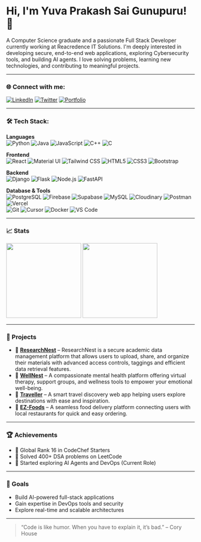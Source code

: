 # Hi, I'm Yuva Prakash Sai Gunupuru! 👋

A Computer Science graduate and a passionate Full Stack Developer currently working at Reacredence IT Solutions. I'm deeply interested in developing secure, end-to-end web applications, exploring Cybersecurity tools, and building AI agents. I love solving problems, learning new technologies, and contributing to meaningful projects.

---

### 🌐 Connect with me:
[![LinkedIn](https://img.shields.io/badge/LinkedIn-0077B5?logo=linkedin&logoColor=white)](https://www.linkedin.com/in/yuvaprakashsai-gunupuru/)
[![Twitter](https://img.shields.io/badge/Twitter-1DA1F2?logo=twitter&logoColor=white)](https://twitter.com/iam_yuvi24)
[![Portfolio](https://img.shields.io/badge/Portfolio-000?style=flat&logo=vercel&logoColor=white)](https://yuvaprakashsai-portfolio.web.app/)

---

### 🛠️ Tech Stack:
**Languages**  
![Python](https://img.shields.io/badge/Python-3776AB?style=flat&logo=python&logoColor=white)
![Java](https://img.shields.io/badge/Java-007396?style=flat&logo=java&logoColor=white)
![JavaScript](https://img.shields.io/badge/JavaScript-F7DF1E?style=flat&logo=javascript&logoColor=black)
![C++](https://img.shields.io/badge/C%2B%2B-00599C?style=flat&logo=c%2B%2B&logoColor=white)
![C](https://img.shields.io/badge/C-00599C?style=flat&logo=c&logoColor=white)

**Frontend**  
![React](https://img.shields.io/badge/React-20232A?style=flat&logo=react&logoColor=61DAFB)
![Material UI](https://img.shields.io/badge/Material--UI-0081CB?style=flat&logo=mui&logoColor=white)
![Tailwind CSS](https://img.shields.io/badge/Tailwind_CSS-38B2AC?style=flat&logo=tailwind-css&logoColor=white)
![HTML5](https://img.shields.io/badge/HTML5-E34F26?style=flat&logo=html5&logoColor=white)
![CSS3](https://img.shields.io/badge/CSS3-1572B6?style=flat&logo=css3&logoColor=white)
![Bootstrap](https://img.shields.io/badge/Bootstrap-7952B3?style=flat&logo=bootstrap&logoColor=white)

**Backend**  
![Django](https://img.shields.io/badge/Django-092E20?style=flat&logo=django&logoColor=white)
![Flask](https://img.shields.io/badge/Flask-000000?style=flat&logo=flask)
![Node.js](https://img.shields.io/badge/Node.js-339933?style=flat&logo=nodedotjs&logoColor=white)
![FastAPI](https://img.shields.io/badge/FastAPI-005571?style=flat&logo=fastapi)

**Database & Tools**  
![PostgreSQL](https://img.shields.io/badge/PostgreSQL-336791?style=flat&logo=postgresql&logoColor=white)
![Firebase](https://img.shields.io/badge/Firebase-FFCA28?style=flat&logo=firebase&logoColor=black)
![Supabase](https://img.shields.io/badge/Supabase-3ECF8E?style=flat&logo=supabase&logoColor=white)
![MySQL](https://img.shields.io/badge/MySQL-4479A1?style=flat&logo=mysql&logoColor=white)
![Cloudinary](https://img.shields.io/badge/Cloudinary-3448C5?style=flat&logo=cloudinary&logoColor=white)
![Postman](https://img.shields.io/badge/Postman-FF6C37?style=flat&logo=postman&logoColor=white)
![Vercel](https://img.shields.io/badge/Vercel-000000?style=flat&logo=vercel&logoColor=white)  
![Git](https://img.shields.io/badge/Git-F05032?style=flat&logo=git&logoColor=white)
![Cursor](https://img.shields.io/badge/Cursor-000000?style=flat&logo=data:image/svg+xml;base64,PHN2ZyB4bWxucz0iaHR0cDovL3d3dy53My5vcmcvMjAwMC9zdmciIHdpZHRoPSIxMiIgaGVpZ2h0PSIxMiIgdmlld0JveD0iMCAwIDEyIDEyIj48cGF0aCBkPSJNMSAxLjQxN2w5Ljg4MiA0LjQ2NGEuNzUuNzUgMCAwIDEgMCAxLjM0OEwxIDExLjYzN1oiIGZpbGw9IndoaXRlIi8+PC9zdmc+&logoColor=white)
![Docker](https://img.shields.io/badge/Docker-2496ED?style=flat&logo=docker&logoColor=white)
![VS Code](https://img.shields.io/badge/VS_Code-007ACC?style=flat&logo=visual-studio-code&logoColor=white)

---

### 📈 Stats

<p>
  <img src="https://github-readme-streak-stats.herokuapp.com/?user=Yuvaprakash24&theme=radical" height="200"/>
  <img src="https://leetcard.jacoblin.cool/yuvaprakash?theme=dark" height="200"/>
</p>

---

### 🚀 Projects
- 🔗 [**ResearchNest**](https://researchnest.vercel.app/) – ResearchNest is a secure academic data management platform that allows users to upload, share, and organize their materials with advanced access controls, taggings and efficient data retrieval features.
- 🔗 [**WellNest**](https://wellnest-project.netlify.app/) – A compassionate mental health platform offering virtual therapy, support groups, and wellness tools to empower your emotional well-being.
- 🔗 [**Traveller**](https://yuvis-traveller-delta.vercel.app/) – A smart travel discovery web app helping users explore destinations with ease and inspiration.
- 🔗 [**EZ-Foods**](https://yuvis-ez-foods.netlify.app/) – A seamless food delivery platform connecting users with local restaurants for quick and easy ordering.

---

### 🏆 Achievements
- 🥇 Global Rank 16 in CodeChef Starters
- 🔢 Solved 400+ DSA problems on LeetCode
- 🧠 Started exploring AI Agents and DevOps (Current Role)

---

### 🎯 Goals
- Build AI-powered full-stack applications
- Gain expertise in DevOps tools and security
- Explore real-time and scalable architectures

---

> “Code is like humor. When you have to explain it, it’s bad.” – Cory House

